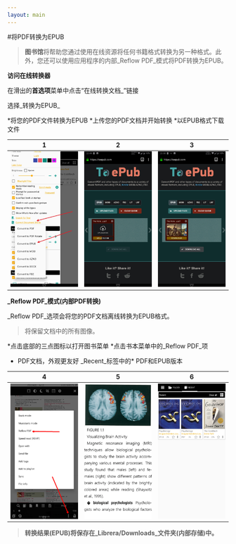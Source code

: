 ```yaml
---
layout: main
---
```


#将PDF转换为EPUB

> **图书馆**将帮助您通过使用在线资源将任何书籍格式转换为另一种格式。此外，您还可以使用应用程序的内部_Reflow PDF_模式将PDF转换为EPUB。

**访问在线转换器**

在滑出的**首选项**菜单中点击“在线转换文档_”链接

选择_转换为EPUB_

*将您的PDF文件转换为EPUB
*上传您的PDF文档并开始转换
*以EPUB格式下载文件

|1|2|3|
|-|-|-|
|![](1.png)|![](2.png)|![](3.png)|

**_Reflow PDF_模式(内部PDF转换)**

_Reflow PDF_选项会将您的PDF文档离线转换为EPUB格式。
>将保留文档中的所有图像。

*点击底部的三点图标以打开图书菜单
*点击书本菜单中的_Reflow PDF_项
* PDF文档，外观更友好
_Recent_标签中的* PDF和EPUB版本

|4|5|6|
|-|-|-|
|![](4.png)|![](5.png)|![](6.png)|
> **转换结果(EPUB)将保存在_Librera/Downloads_文件夹(内部存储)中。**
